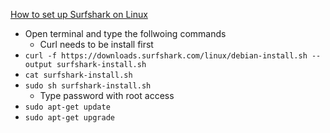 [How to set up Surfshark on Linux](https://support.surfshark.com/hc/en-us/articles/5067279648146-How-to-set-up-Surfshark-on-Linux-)<br />

* Open terminal and type the follwoing commands
  * Curl needs to be install first
* `curl -f https://downloads.surfshark.com/linux/debian-install.sh --output surfshark-install.sh`
* `cat surfshark-install.sh`
* `sudo sh surfshark-install.sh`
  * Type password with root access
* `sudo apt-get update`
* `sudo apt-get upgrade`
